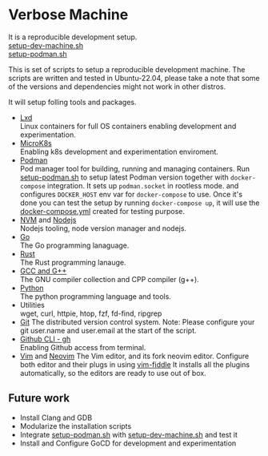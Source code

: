 # Verbose Machine

It is a reproducible development setup.  
[setup-dev-machine.sh](./scripts/setup-dev-machine.sh)  
[setup-podman.sh](./scripts/setup-podman.sh)  

This is set of scripts to setup a reproducible development machine.
The scripts are written and tested in Ubuntu-22.04, please take a note that some 
of the versions and dependencies might not work in other distros.  

It will setup folling tools and packages.

* [Lxd](https://linuxcontainers.org/)  
  Linux containers for full OS containers enabling development and experimentation.  
* [MicroK8s](https://microk8s.io/)  
  Enabling k8s development and experimentation enviroment.  
* [Podman](podman.io/)  
  Pod manager tool for building, running and managing containers. 
  Run [setup-podman.sh](./scripts/setup-podman.sh) to setup latest Podman version together with `docker-compose` integration. 
  It sets up `podman.socket` in rootless mode. and configures `DOCKER_HOST` env var for `docker-compose` to use.
  Once it's done you can test the setup by running `docker-compose up`, it will use the [docker-compose.yml](./docker-compose.yml) created for testing purpose.
* [NVM](https://github.com/nvm-sh/nvm) and [Nodejs](https://nodejs.org/en/)  
  Nodejs tooling, node version manager and nodejs.
* [Go](https://go.dev/)  
  The Go programming lanaguage.
* [Rust](https://www.rust-lang.org/)  
  The Rust programming lanauge.
* [GCC and G++](https://gcc.gnu.org/)  
  The GNU compiler collection and CPP compiler (g++).
* [Python](https://www.python.org/)  
  The python programming language and tools.
* Utilities  
  wget, curl, httpie, htop, fzf, fd-find, ripgrep
* [Git](https://git-scm.com/)
  The distributed version control system.
  Note: Please configure your git user.name and user.email at the start of the script.
* [Github CLI - gh](https://cli.github.com/)  
  Enabling Github access from terminal.
* [Vim](https://www.vim.org/) and [Neovim](neovim.io/)
  The Vim editor, and its fork neovim editor.
  Configure both editor and their plugs in using [vim-fiddle](https://github.com/habibbhutto/vim-fiddle)
  It installs all the plugins automatically, so the editors are ready to use out of box.

## Future work
* Install Clang and GDB
* Modularize the installation scripts
* Integrate [setup-podman.sh](./scripts/setup-podman.sh) with [setup-dev-machine.sh](./scripts/setup-dev-machine.sh) and test it  
* Install and Configure GoCD for development and experimentation  
